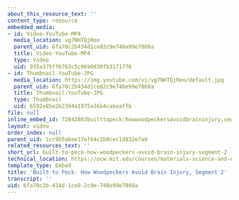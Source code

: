 ```yaml
---
about_this_resource_text: ''
content_type: resource
embedded_media:
- id: Video-YouTube-MP4
  media_location: vg7NHTQjReo
  parent_uid: 6fa70c2b434d1ce82c9e748e99e7808a
  title: Video-YouTube-MP4
  type: Video
  uid: 935a375ff6763c5c0690d30fb3171776
- id: Thumbnail-YouTube-JPG
  media_location: https://img.youtube.com/vi/vg7NHTQjReo/default.jpg
  parent_uid: 6fa70c2b434d1ce82c9e748e99e7808a
  title: Thumbnail-YouTube-JPG
  type: Thumbnail
  uid: 6592e85e2b2394a1975a36b4cabeaffb
file: null
inline_embed_id: 72842863builttopeck:howwoodpeckersavoidbraininjury,segment290516482
layout: video
order_index: null
parent_uid: 1cc9b5abee17ef64c1b0cec1d832e7a9
related_resources_text: ''
short_url: built-to-peck-how-woodpeckers-avoid-brain-injury-segment-2
technical_location: https://ocw.mit.edu/courses/materials-science-and-engineering/3-054-cellular-solids-structure-properties-and-applications-spring-2015/woodpecker-videos/built-to-peck-how-woodpeckers-avoid-brain-injury-segment-2
template_type: Embed
title: 'Built to Peck: How Woodpeckers Avoid Brain Injury, Segment 2'
transcript: ''
uid: 6fa70c2b-434d-1ce8-2c9e-748e99e7808a
---
```

